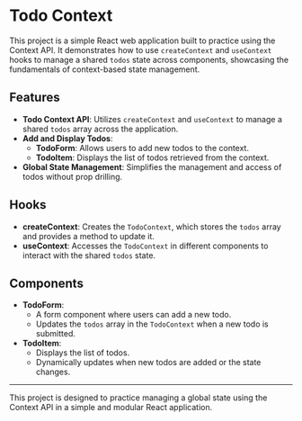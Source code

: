 # Todo Context

This project is a simple React web application built to practice using the Context API. It demonstrates how to use `createContext` and `useContext` hooks to manage a shared `todos` state across components, showcasing the fundamentals of context-based state management.

## Features

- **Todo Context API**: Utilizes `createContext` and `useContext` to manage a shared `todos` array across the application.
- **Add and Display Todos**: 
  - **TodoForm**: Allows users to add new todos to the context.
  - **TodoItem**: Displays the list of todos retrieved from the context.
- **Global State Management**: Simplifies the management and access of todos without prop drilling.

## Hooks

- **createContext**: Creates the `TodoContext`, which stores the `todos` array and provides a method to update it.
- **useContext**: Accesses the `TodoContext` in different components to interact with the shared `todos` state.

## Components

- **TodoForm**: 
  - A form component where users can add a new todo.
  - Updates the `todos` array in the `TodoContext` when a new todo is submitted.
- **TodoItem**: 
  - Displays the list of todos.
  - Dynamically updates when new todos are added or the state changes.

---

This project is designed to practice managing a global state using the Context API in a simple and modular React application.
